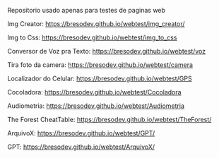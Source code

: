 Repositorio usado apenas para testes de paginas web

Img Creator:
https://bresodev.github.io/webtest/img_creator/

Img to Css:
https://bresodev.github.io/webtest/img_to_css

Conversor de Voz pra Texto:
https://bresodev.github.io/webtest/voz

Tira foto da camera:
https://bresodev.github.io/webtest/camera

Localizador do Celular:
https://bresodev.github.io/webtest/GPS

Cocoladora:
https://bresodev.github.io/webtest/Cocoladora

Audiometria:
https://bresodev.github.io/webtest/Audiometria

The Forest CheatTable:
https://bresodev.github.io/webtest/TheForest/

ArquivoX:
https://bresodev.github.io/webtest/GPT/

GPT:
https://bresodev.github.io/webtest/ArquivoX/

